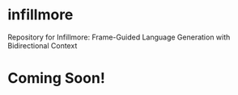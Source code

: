 # infillmore
Repository for Infillmore: Frame-Guided Language Generation with Bidirectional Context

# Coming Soon!
